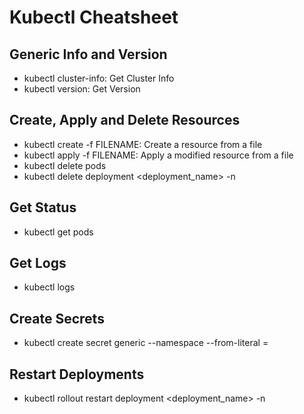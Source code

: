 # Kubectl Cheatsheet

## Generic Info and Version
- kubectl cluster-info: Get Cluster Info
- kubectl version: Get Version

## Create, Apply and Delete Resources
- kubectl create -f FILENAME: Create a resource from a file
- kubectl apply -f FILENAME: Apply a modified resource from a file
- kubectl delete pods <podname>
- kubectl delete deployment <deployment_name> -n <namespace> 

## Get Status
- kubectl get pods

## Get Logs
- kubectl logs <podname>

## Create Secrets
- kubectl create secret generic <secretname> --namespace <namespace> --from-literal <key>=<value>

## Restart Deployments
- kubectl rollout restart deployment <deployment_name> -n <namespace>
